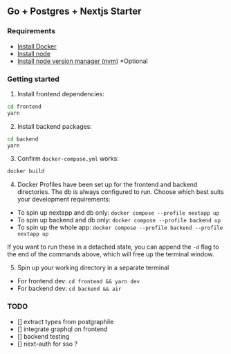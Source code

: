 ## Go + Postgres + Nextjs Starter

### Requirements

- [Install Docker](https://docs.docker.com/engine/install/)
- [Install node](https://nodejs.org/en/download/prebuilt-installer/current)
- [Install node version manager (nvm)](https://github.com/nvm-sh/nvm) \*Optional

### Getting started

1. Install frontend dependencies:

```bash
cd frontend
yarn
```

2. Install backend packages:

```bash
cd backend
yarn
```

3. Confirm `docker-compose.yml` works:

```bash
docker build
```

4. Docker Profiles have been set up for the frontend and backend directories. The db is always configured to run. Choose which best suits your development requirements:

- To spin up nextapp and db only: `docker compose --profile nextapp up`
- To spin up backend and db only: `docker compose --profile backend up`
- To spin up the whole app: `docker compose --profile backend --profile nextapp up`

If you want to run these in a detached state, you can append the `-d` flag to the end of the commands above, which will free up the terminal window.

5. Spin up your working directory in a separate terminal

- For frontend dev: `cd frontend && yarn dev`
- For backend dev: `cd backend && air`

### TODO

- [] extract types from postgraphile
- [] integrate graphql on frontend
- [] backend testing
- [] next-auth for sso ?
